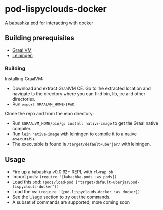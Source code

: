 # pod-lispyclouds-docker

A [babashka](https://github.com/borkdude/babashka) pod for interacting with docker

## Building prerequisites
- [Graal VM](https://www.graalvm.org/downloads/)
- [Leiningen](https://leiningen.org/)

### Building
Installing GraalVM:
- Download and extract GraalVM CE. Go to the extracted location and navigate to
  the directory where you can find bin, lib, jre and other directories.
- Run `export GRAALVM_HOME=$PWD`.

Clone the repo and from the repo directory:
- Run `$GRAALVM_HOME/bin/gu install native-image` to get the Graal native compiler.
- Run `lein native-image` with leiningen to compile it to a native executable.
- The executable is found in `/target/default+uberjar/` with leiningen.

## Usage
- Fire up a babashka v0.0.92+ REPL with `rlwrap bb`
- Import pods: `(require '[babashka.pods :as pods])`
- Load this pod: `(pods/load-pod ["target/default+uberjar/pod-lispyclouds-docker"])`
- Load the ns: `(require '[pod.lispyclouds.docker :as docker])`
- See the [Usage](https://github.com/into-docker/clj-docker-client#usage) section to try out the commands.
- A subset of commands are supported, more coming soon!
